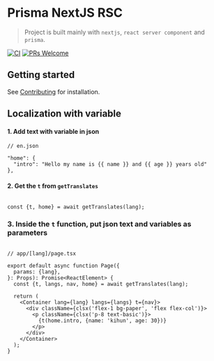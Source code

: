 # Prisma NextJS RSC

> Project is built mainly with `nextjs`, `react server component` and `prisma`.

[![CI](https://github.com/prisma-korea/prisma-nextjs-rsc/actions/workflows/ci.yml/badge.svg)](https://github.com/prisma-korea/prisma-nextjs-rsc/actions/workflows/ci.yml)
[![PRs Welcome](https://img.shields.io/badge/PRs-welcome-brightgreen.svg?style=flat-square)](CONTRIBUTING.md)

## Getting started

See [Contributing](./CONTRIBUTING.md) for installation.


## Localization with variable 

#### 1. Add text with variable in json ####

    // en.json
    
    "home": {
      "intro": "Hello my name is {{ name }} and {{ age }} years old"
    },

#### 2. Get the `t` from `getTranslates` ####

```tsx

const {t, home} = await getTranslates(lang);

```

### 3. Inside the `t` function, put json text and variables as parameters ###


```tsx

// app/[lang]/page.tsx

export default async function Page({
  params: {lang},
}: Props): Promise<ReactElement> {
  const {t, langs, nav, home} = await getTranslates(lang);

  return (
    <Container lang={lang} langs={langs} t={nav}>
      <div className={clsx('flex-1 bg-paper', 'flex flex-col')}>
        <p className={clsx('p-8 text-basic')}>
          {t(home.intro, {name: 'kihun', age: 30})}
        </p>
      </div>
    </Container>
  );
}

```
